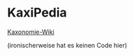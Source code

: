 # KaxiPedia
[Kaxonomie-Wiki](https://github.com/mqnc/KaxiPedia/wiki)

(ironischerweise hat es keinen Code hier)
